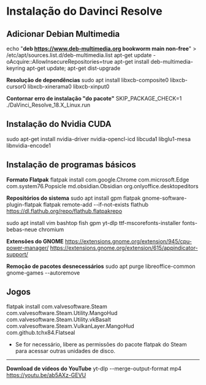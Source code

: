# Instalação do Davinci Resolve

## Adicionar Debian Multimedia
echo "**deb https://www.deb-multimedia.org bookworm main non-free**" > /etc/apt/sources.list.d/deb-multimedia.list
apt-get update -oAcquire::AllowInsecureRepositories=true
apt-get install deb-multimedia-keyring
apt-get update; apt-get dist-upgrade

**Resolução de dependências**
sudo apt install libxcb-composite0 libxcb-cursor0 libxcb-xinerama0 libxcb-xinput0

**Contornar erro de instalação "do pacote"**
SKIP_PACKAGE_CHECK=1 ./DaVinci_Resolve_18.X_Linux.run

## Instalação do Nvidia CUDA
sudo apt-get install nvidia-driver nvidia-opencl-icd libcuda1 libglu1-mesa libnvidia-encode1

## Instalação de programas básicos

**Formato Flatpak**
flatpak install com.google.Chrome com.microsoft.Edge com.system76.Popsicle md.obsidian.Obsidian org.onlyoffice.desktopeditors

**Repositórios do sistema**
sudo apt install gpm flatpak gnome-software-plugin-flatpak 
flatpak remote-add --if-not-exists flathub https://dl.flathub.org/repo/flathub.flatpakrepo

sudo apt install vim bashtop fish gpm yt-dlp ttf-mscorefonts-installer fonts-bebas-neue chromium

**Extensões do GNOME**
https://extensions.gnome.org/extension/945/cpu-power-manager/
https://extensions.gnome.org/extension/615/appindicator-support/

**Remoção de pacotes desnecessários**
sudo apt purge libreoffice-common gnome-games --autoremove

## Jogos
flatpak install com.valvesoftware.Steam com.valvesoftware.Steam.Utility.MangoHud com.valvesoftware.Steam.Utility.vkBasalt com.valvesoftware.Steam.VulkanLayer.MangoHud com.github.tchx84.Flatseal

* Se for necessário, libere as permissões do pacote flatpak do Steam para acessar outras unidades de disco.

------

**Download de vídeos do YouTube**
yt-dlp --merge-output-format mp4 https://youtu.be/ab5AXz-GEVU